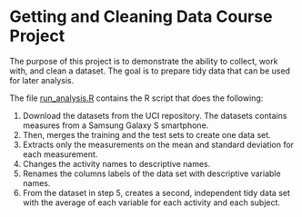 # Getting and Cleaning Data Course Project

The purpose of this project is to demonstrate the ability to collect, work with, and clean a dataset. The goal is to prepare tidy data that can be used for later analysis.

The file [run_analysis.R]([https://github.com/miryamelizabeth/DS-Course-Project/blob/master/run_analysis.R](https://github.com/miryamelizabeth/DS-Course-Project/blob/master/run_analysis.R)) contains the R script that does the following:

1.  Download the datasets from the UCI repository. The datasets contains measures from a Samsung Galaxy S smartphone.
2. Then, merges the training and the test sets to create one data set.
3.  Extracts only the measurements on the mean and standard deviation for each measurement.
4.  Changes the activity names to descriptive names.
5.  Renames the columns labels of the data set with descriptive variable names.
6.  From the dataset in step 5, creates a second, independent tidy data set with the average of each variable for each activity and each subject.
